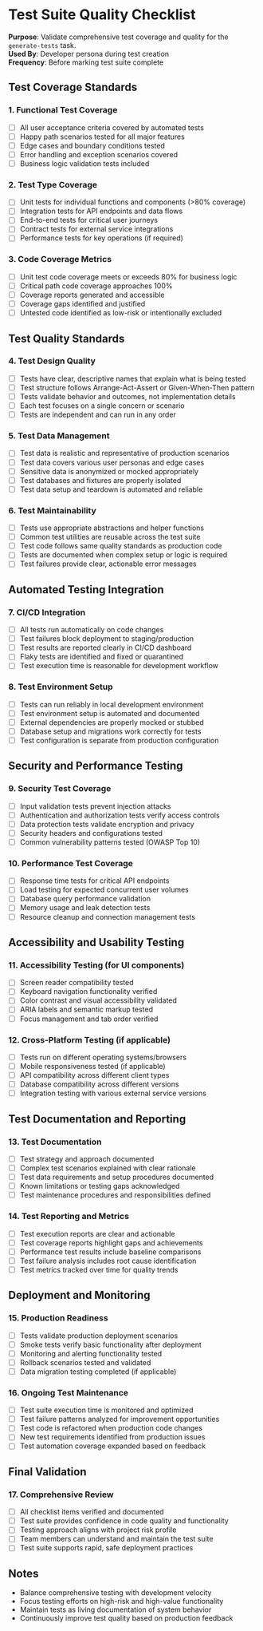 # Test Suite Quality Checklist

**Purpose**: Validate comprehensive test coverage and quality for the `generate-tests` task.  
**Used By**: Developer persona during test creation  
**Frequency**: Before marking test suite complete

## Test Coverage Standards

### 1. Functional Test Coverage
- [ ] All user acceptance criteria covered by automated tests
- [ ] Happy path scenarios tested for all major features
- [ ] Edge cases and boundary conditions tested
- [ ] Error handling and exception scenarios covered
- [ ] Business logic validation tests included

### 2. Test Type Coverage
- [ ] Unit tests for individual functions and components (>80% coverage)
- [ ] Integration tests for API endpoints and data flows
- [ ] End-to-end tests for critical user journeys
- [ ] Contract tests for external service integrations
- [ ] Performance tests for key operations (if required)

### 3. Code Coverage Metrics
- [ ] Unit test code coverage meets or exceeds 80% for business logic
- [ ] Critical path code coverage approaches 100%
- [ ] Coverage reports generated and accessible
- [ ] Coverage gaps identified and justified
- [ ] Untested code identified as low-risk or intentionally excluded

## Test Quality Standards

### 4. Test Design Quality
- [ ] Tests have clear, descriptive names that explain what is being tested
- [ ] Test structure follows Arrange-Act-Assert or Given-When-Then pattern
- [ ] Tests validate behavior and outcomes, not implementation details
- [ ] Each test focuses on a single concern or scenario
- [ ] Tests are independent and can run in any order

### 5. Test Data Management
- [ ] Test data is realistic and representative of production scenarios
- [ ] Test data covers various user personas and edge cases
- [ ] Sensitive data is anonymized or mocked appropriately
- [ ] Test databases and fixtures are properly isolated
- [ ] Test data setup and teardown is automated and reliable

### 6. Test Maintainability
- [ ] Tests use appropriate abstractions and helper functions
- [ ] Common test utilities are reusable across the test suite
- [ ] Test code follows same quality standards as production code
- [ ] Tests are documented when complex setup or logic is required
- [ ] Test failures provide clear, actionable error messages

## Automated Testing Integration

### 7. CI/CD Integration
- [ ] All tests run automatically on code changes
- [ ] Test failures block deployment to staging/production
- [ ] Test results are reported clearly in CI/CD dashboard
- [ ] Flaky tests are identified and fixed or quarantined
- [ ] Test execution time is reasonable for development workflow

### 8. Test Environment Setup
- [ ] Tests can run reliably in local development environment
- [ ] Test environment setup is automated and documented
- [ ] External dependencies are properly mocked or stubbed
- [ ] Database setup and migrations work correctly for tests
- [ ] Test configuration is separate from production configuration

## Security and Performance Testing

### 9. Security Test Coverage
- [ ] Input validation tests prevent injection attacks
- [ ] Authentication and authorization tests verify access controls
- [ ] Data protection tests validate encryption and privacy
- [ ] Security headers and configurations tested
- [ ] Common vulnerability patterns tested (OWASP Top 10)

### 10. Performance Test Coverage
- [ ] Response time tests for critical API endpoints
- [ ] Load testing for expected concurrent user volumes
- [ ] Database query performance validation
- [ ] Memory usage and leak detection tests
- [ ] Resource cleanup and connection management tests

## Accessibility and Usability Testing

### 11. Accessibility Testing (for UI components)
- [ ] Screen reader compatibility tested
- [ ] Keyboard navigation functionality verified
- [ ] Color contrast and visual accessibility validated
- [ ] ARIA labels and semantic markup tested
- [ ] Focus management and tab order verified

### 12. Cross-Platform Testing (if applicable)
- [ ] Tests run on different operating systems/browsers
- [ ] Mobile responsiveness tested (if applicable)
- [ ] API compatibility across different client types
- [ ] Database compatibility across different versions
- [ ] Integration testing with various external service versions

## Test Documentation and Reporting

### 13. Test Documentation
- [ ] Test strategy and approach documented
- [ ] Complex test scenarios explained with clear rationale
- [ ] Test data requirements and setup procedures documented
- [ ] Known limitations or testing gaps acknowledged
- [ ] Test maintenance procedures and responsibilities defined

### 14. Test Reporting and Metrics
- [ ] Test execution reports are clear and actionable
- [ ] Test coverage reports highlight gaps and achievements
- [ ] Performance test results include baseline comparisons
- [ ] Test failure analysis includes root cause identification
- [ ] Test metrics tracked over time for quality trends

## Deployment and Monitoring

### 15. Production Readiness
- [ ] Tests validate production deployment scenarios
- [ ] Smoke tests verify basic functionality after deployment
- [ ] Monitoring and alerting functionality tested
- [ ] Rollback scenarios tested and validated
- [ ] Data migration testing completed (if applicable)

### 16. Ongoing Test Maintenance
- [ ] Test suite execution time is monitored and optimized
- [ ] Test failure patterns analyzed for improvement opportunities
- [ ] Test code is refactored when production code changes
- [ ] New test requirements identified from production issues
- [ ] Test automation coverage expanded based on feedback

## Final Validation

### 17. Comprehensive Review
- [ ] All checklist items verified and documented
- [ ] Test suite provides confidence in code quality and functionality
- [ ] Testing approach aligns with project risk profile
- [ ] Team members can understand and maintain the test suite
- [ ] Test suite supports rapid, safe deployment practices

## Notes
- Balance comprehensive testing with development velocity
- Focus testing efforts on high-risk and high-value functionality
- Maintain tests as living documentation of system behavior
- Continuously improve test quality based on production feedback